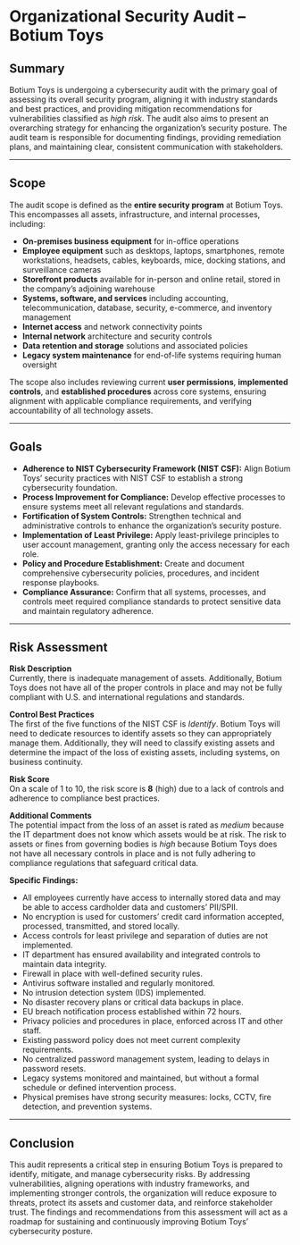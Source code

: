 # Organizational Security Audit – Botium Toys

## Summary
Botium Toys is undergoing a cybersecurity audit with the primary goal of assessing its overall security program, aligning it with industry standards and best practices, and providing mitigation recommendations for vulnerabilities classified as *high risk*. The audit also aims to present an overarching strategy for enhancing the organization’s security posture. The audit team is responsible for documenting findings, providing remediation plans, and maintaining clear, consistent communication with stakeholders.

---

## Scope
The audit scope is defined as the **entire security program** at Botium Toys. This encompasses all assets, infrastructure, and internal processes, including:

- **On-premises business equipment** for in-office operations  
- **Employee equipment** such as desktops, laptops, smartphones, remote workstations, headsets, cables, keyboards, mice, docking stations, and surveillance cameras  
- **Storefront products** available for in-person and online retail, stored in the company’s adjoining warehouse  
- **Systems, software, and services** including accounting, telecommunication, database, security, e-commerce, and inventory management  
- **Internet access** and network connectivity points  
- **Internal network** architecture and security controls  
- **Data retention and storage** solutions and associated policies  
- **Legacy system maintenance** for end-of-life systems requiring human oversight  

The scope also includes reviewing current **user permissions**, **implemented controls**, and **established procedures** across core systems, ensuring alignment with applicable compliance requirements, and verifying accountability of all technology assets.

---

## Goals
- **Adherence to NIST Cybersecurity Framework (NIST CSF):** Align Botium Toys’ security practices with NIST CSF to establish a strong cybersecurity foundation.  
- **Process Improvement for Compliance:** Develop effective processes to ensure systems meet all relevant regulations and standards.  
- **Fortification of System Controls:** Strengthen technical and administrative controls to enhance the organization’s security posture.  
- **Implementation of Least Privilege:** Apply least-privilege principles to user account management, granting only the access necessary for each role.  
- **Policy and Procedure Establishment:** Create and document comprehensive cybersecurity policies, procedures, and incident response playbooks.  
- **Compliance Assurance:** Confirm that all systems, processes, and controls meet required compliance standards to protect sensitive data and maintain regulatory adherence.

---

## Risk Assessment

**Risk Description**  
Currently, there is inadequate management of assets. Additionally, Botium Toys does not have all of the proper controls in place and may not be fully compliant with U.S. and international regulations and standards.

**Control Best Practices**  
The first of the five functions of the NIST CSF is *Identify*. Botium Toys will need to dedicate resources to identify assets so they can appropriately manage them. Additionally, they will need to classify existing assets and determine the impact of the loss of existing assets, including systems, on business continuity.

**Risk Score**  
On a scale of 1 to 10, the risk score is **8** (high) due to a lack of controls and adherence to compliance best practices.

**Additional Comments**  
The potential impact from the loss of an asset is rated as *medium* because the IT department does not know which assets would be at risk. The risk to assets or fines from governing bodies is *high* because Botium Toys does not have all necessary controls in place and is not fully adhering to compliance regulations that safeguard critical data.  

**Specific Findings:**
- All employees currently have access to internally stored data and may be able to access cardholder data and customers’ PII/SPII.  
- No encryption is used for customers’ credit card information accepted, processed, transmitted, and stored locally.  
- Access controls for least privilege and separation of duties are not implemented.  
- IT department has ensured availability and integrated controls to maintain data integrity.  
- Firewall in place with well-defined security rules.  
- Antivirus software installed and regularly monitored.  
- No intrusion detection system (IDS) implemented.  
- No disaster recovery plans or critical data backups in place.  
- EU breach notification process established within 72 hours.  
- Privacy policies and procedures in place, enforced across IT and other staff.  
- Existing password policy does not meet current complexity requirements.  
- No centralized password management system, leading to delays in password resets.  
- Legacy systems monitored and maintained, but without a formal schedule or defined intervention process.  
- Physical premises have strong security measures: locks, CCTV, fire detection, and prevention systems.

---

## Conclusion
This audit represents a critical step in ensuring Botium Toys is prepared to identify, mitigate, and manage cybersecurity risks. By addressing vulnerabilities, aligning operations with industry frameworks, and implementing stronger controls, the organization will reduce exposure to threats, protect its assets and customer data, and reinforce stakeholder trust. The findings and recommendations from this assessment will act as a roadmap for sustaining and continuously improving Botium Toys’ cybersecurity posture.


